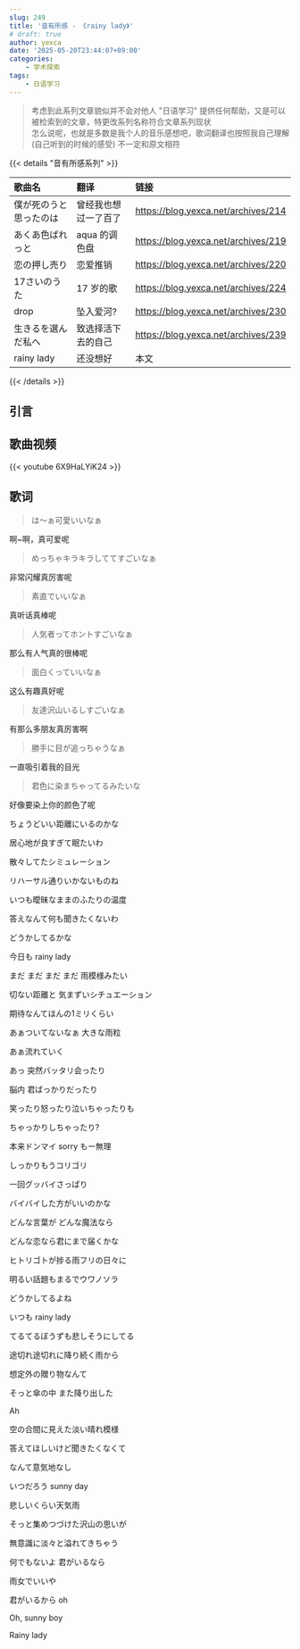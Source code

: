 ```yaml
---
slug: 249
title: '音有所感 - 《rainy lady》'
# draft: true
author: yexca
date: '2025-05-20T23:44:07+09:00'
categories:
    - 学术探索
tags:
    - 日语学习
---
```


> 考虑到此系列文章貌似并不会对他人 "日语学习" 提供任何帮助，又是可以被检索到的文章，特更改系列名称符合文章系列现状  
> 怎么说呢，也就是多数是我个人的音乐感想吧，歌词翻译也按照我自己理解 (自己听到的时候的感受) 不一定和原文相符

{{< details "音有所感系列" >}}

| 歌曲名 | 翻译 | 链接 |
|:-- | :-- | :--|
| 僕が死のうと思ったのは | 曾经我也想过一了百了 | <https://blog.yexca.net/archives/214> |
| あくあ色ぱれっと | aqua 的调色盘 | <https://blog.yexca.net/archives/219> |
| 恋の押し売り | 恋爱推销 | <https://blog.yexca.net/archives/220> |
| 17さいのうた | 17 岁的歌 | <https://blog.yexca.net/archives/224> |
| drop | 坠入爱河? | <https://blog.yexca.net/archives/230> |
| 生きるを選んだ私へ | 致选择活下去的自己 | <https://blog.yexca.net/archives/239> |
| rainy lady | 还没想好 | 本文 |

{{< /details >}}

## 引言

## 歌曲视频

{{< youtube 6X9HaLYiK24 >}}

## 歌词

> は～ぁ可愛いいなぁ

啊~啊，真可爱呢

> めっちゃキラキラしててすごいなぁ

非常闪耀真厉害呢

> 素直でいいなぁ

真听话真棒呢

> 人気者ってホントすごいなぁ

那么有人气真的很棒呢

> 面白くっていいなぁ

这么有趣真好呢

> 友達沢山いるしすごいなぁ

有那么多朋友真厉害啊

> 勝手に目が追っちゃうなぁ

一直吸引着我的目光

> 君色に染まちゃってるみたいな

好像要染上你的颜色了呢

ちょうどいい距離にいるのかな

居心地が良すぎて眠たいわ

散々してたシミュレーション

リハーサル通りいかないものね

いつも曖昧なままのふたりの温度

答えなんて何も聞きたくないわ

どうかしてるかな

今日も rainy lady

まだ まだ まだ まだ 雨模様みたい

切ない距離と 気まずいシチュエーション

期待なんてほんの1ミリくらい

あぁついてないなぁ 大きな雨粒

あぁ流れていく

あっ 突然バッタリ会ったり

脳内 君ばっかりだったり

笑ったり怒ったり泣いちゃったりも

ちゃっかりしちゃったり?

本来ドンマイ sorry もー無理

しっかりもうコリゴリ

一回グッバイさっぱり

バイバイした方がいいのかな

どんな言葉が どんな魔法なら

どんな恋なら君にまで届くかな

ヒトリゴトが捗る雨フリの日々に

明るい話題もまるでウワノソラ

どうかしてるよね

いつも rainy lady

てるてるぼうずも悲しそうにしてる

途切れ途切れに降り続く雨から

想定外の贈り物なんて

そっと傘の中 また降り出した

Ah

空の合間に見えた淡い晴れ模様

答えてほしいけど聞きたくなくて

なんて意気地なし

いつだろう sunny day

悲しいくらい天気雨

そっと集めつづけた沢山の思いが

無意識に淡々と溢れてきちゃう

何でもないよ 君がいるなら

雨女でいいや

君がいるから oh

Oh, sunny boy

Rainy lady

